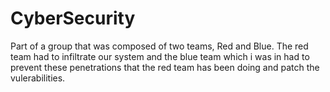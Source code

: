 # CyberSecurity
Part of a group that was composed of two teams, Red and Blue. The red team had to infiltrate our system and the blue team which i was in had to prevent these penetrations that the red team has been doing and patch the vulerabilities.
